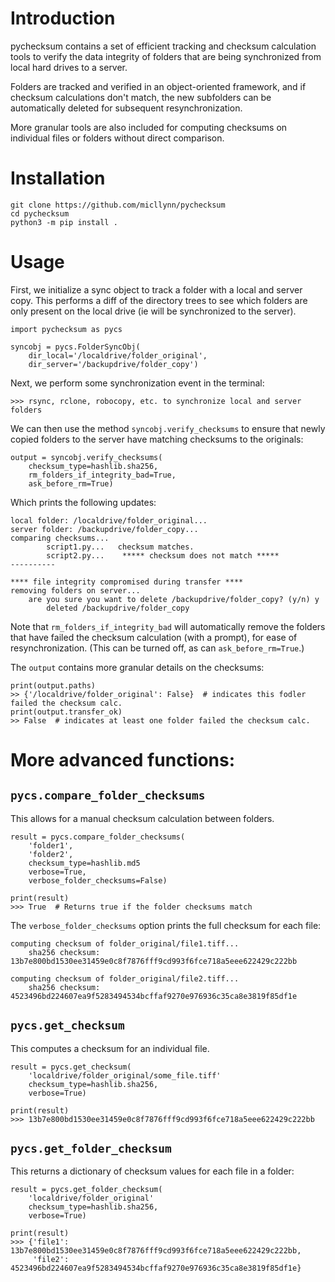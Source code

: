 # Introduction

pychecksum contains a set of efficient tracking and checksum calculation tools to
verify the data integrity of folders that are being synchronized from local
hard drives to a server.

Folders are tracked and verified in an object-oriented framework,
and if checksum calculations don't match, the new subfolders
can be automatically deleted for subsequent resynchronization.

More granular tools are also included for computing checksums on
individual files or folders without direct comparison.

# Installation
```python3
git clone https://github.com/micllynn/pychecksum
cd pychecksum
python3 -m pip install .
```

# Usage
First, we initialize a sync object to track a folder with a local and server copy.
This performs a diff of the directory trees to see which folders are only
present on the local drive (ie will be synchronized to the server).
```python3
import pychecksum as pycs

syncobj = pycs.FolderSyncObj(
	dir_local='/localdrive/folder_original',
	dir_server='/backupdrive/folder_copy')
```

Next, we perform some synchronization event in the terminal:
```
>>> rsync, rclone, robocopy, etc. to synchronize local and server folders
```

We can then use the method `syncobj.verify_checksums` to ensure that
newly copied folders to the server have matching checksums to the originals:
```python3
output = syncobj.verify_checksums(
	checksum_type=hashlib.sha256,
	rm_folders_if_integrity_bad=True,
	ask_before_rm=True)
```

Which prints the following updates:
```
local folder: /localdrive/folder_original...
server folder: /backupdrive/folder_copy...
comparing checksums...
        script1.py...	checksum matches.
        script2.py...	 ***** checksum does not match ***** 
----------

**** file integrity compromised during transfer **** 
removing folders on server...
	are you sure you want to delete /backupdrive/folder_copy? (y/n) y
		deleted /backupdrive/folder_copy

```

Note that `rm_folders_if_integrity_bad` will automatically remove the folders that
have failed the checksum calculation (with a prompt), for ease of resynchronization.
(This can be turned off, as can `ask_before_rm=True`.)

The `output` contains more granular details on the checksums:
```
print(output.paths)
>> {'/localdrive/folder_original': False}  # indicates this fodler failed the checksum calc.
print(output.transfer_ok)
>> False  # indicates at least one folder failed the checksum calc.
```

# More advanced functions:
## `pycs.compare_folder_checksums`
This allows for a manual checksum calculation between folders.

```python3
result = pycs.compare_folder_checksums(
	'folder1',
	'folder2',
	checksum_type=hashlib.md5	
	verbose=True,
	verbose_folder_checksums=False)
```

```
print(result)
>>> True  # Returns true if the folder checksums match
```


The `verbose_folder_checksums` option prints the full checksum for each file:
```
computing checksum of folder_original/file1.tiff...
	sha256 checksum: 13b7e800bd1530ee31459e0c8f7876fff9cd993f6fce718a5eee622429c222bb

computing checksum of folder_original/file2.tiff...
	sha256 checksum: 4523496bd224607ea9f5283494534bcffaf9270e976936c35ca8e3819f85df1e
```

## `pycs.get_checksum`
This computes a checksum for an individual file.

```python3
result = pycs.get_checksum(
	'localdrive/folder_original/some_file.tiff'
	checksum_type=hashlib.sha256,
	verbose=True)
```

```
print(result)
>>> 13b7e800bd1530ee31459e0c8f7876fff9cd993f6fce718a5eee622429c222bb
```

## `pycs.get_folder_checksum`
This returns a dictionary of checksum values for each file in a folder:
```python3
result = pycs.get_folder_checksum(
	'localdrive/folder_original'
	checksum_type=hashlib.sha256,
	verbose=True)
```

```
print(result)
>>> {'file1': 13b7e800bd1530ee31459e0c8f7876fff9cd993f6fce718a5eee622429c222bb,
	 'file2': 4523496bd224607ea9f5283494534bcffaf9270e976936c35ca8e3819f85df1e}
```

